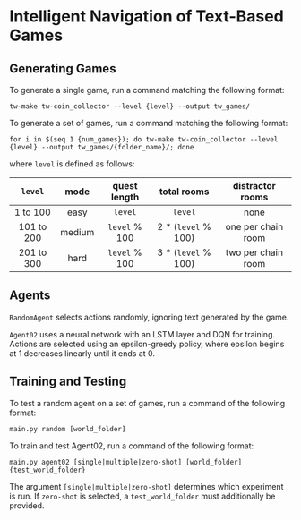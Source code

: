 # Intelligent Navigation of Text-Based Games


## Generating Games

To generate a single game, run a command matching the following format:

`tw-make tw-coin_collector --level {level} --output tw_games/`

To generate a set of games, run a command matching the following format:

`for i in $(seq 1 {num_games}); do tw-make tw-coin_collector --level {level} --output tw_games/{folder_name}/; done`

where `level` is defined as follows:

|   `level`  |  mode  |  quest length |     total rooms     |  distractor rooms  |
|:----------:|:------:|:-------------:|:-------------------:|:------------------:|
|  1 to 100  |  easy  |    `level`    |       `level`       |        none        |
| 101 to 200 | medium | `level` % 100 | 2 * (`level` % 100) | one per chain room |
| 201 to 300 |  hard  | `level` % 100 | 3 * (`level` % 100) | two per chain room |
<!-- TODO: Is this true for hard mode distractor rooms? -->


## Agents

`RandomAgent` selects actions randomly, ignoring text generated by the game.

`Agent02` uses a neural network with an LSTM layer and DQN for training. Actions are selected using an epsilon-greedy policy, where epsilon begins at 1 decreases linearly until it ends at 0.


## Training and Testing

To test a random agent on a set of games, run a command of the following format:

`main.py random [world_folder]`

To train and test Agent02, run a command of the following format:

`main.py agent02 [single|multiple|zero-shot] [world_folder] {test_world_folder}`

The argument `[single|multiple|zero-shot]` determines which experiment is run. If `zero-shot` is selected, a `test_world_folder` must additionally be provided.

<!--
TODO: Add experiment descriptions.
- `single`: ...
- `multiple`: ...
- `zero-shot`: ...
-->
